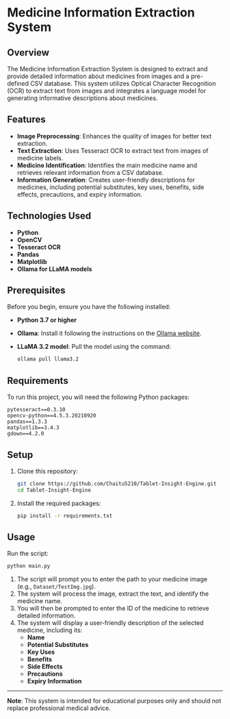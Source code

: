 
# Medicine Information Extraction System

## Overview

The Medicine Information Extraction System is designed to extract and provide detailed information about medicines from images and a pre-defined CSV database. This system utilizes Optical Character Recognition (OCR) to extract text from images and integrates a language model for generating informative descriptions about medicines.

## Features

- **Image Preprocessing**: Enhances the quality of images for better text extraction.
- **Text Extraction**: Uses Tesseract OCR to extract text from images of medicine labels.
- **Medicine Identification**: Identifies the main medicine name and retrieves relevant information from a CSV database.
- **Information Generation**: Creates user-friendly descriptions for medicines, including potential substitutes, key uses, benefits, side effects, precautions, and expiry information.

## Technologies Used

- **Python**
- **OpenCV**
- **Tesseract OCR**
- **Pandas**
- **Matplotlib**
- **Ollama for LLaMA models**

## Prerequisites

Before you begin, ensure you have the following installed:

- **Python 3.7 or higher**
- **Ollama**: Install it following the instructions on the [Ollama website](https://ollama.com/docs/getting-started).
- **LLaMA 3.2 model**: Pull the model using the command:

  ```bash
  ollama pull llama3.2
  ```

## Requirements

To run this project, you will need the following Python packages:

```plaintext
pytesseract==0.3.10
opencv-python==4.5.3.20210920
pandas==1.3.3
matplotlib==3.4.3
gdown==4.2.0
```

## Setup

1. Clone this repository:

   ```bash
   git clone https://github.com/Chaitu5210/Tablet-Insight-Engine.git
   cd Tablet-Insight-Engine
   ```

2. Install the required packages:

   ```bash
   pip install -r requirements.txt
   ```

## Usage

Run the script:

```bash
python main.py
```

1. The script will prompt you to enter the path to your medicine image (e.g., `Dataset/TestImg.jpg`).
2. The system will process the image, extract the text, and identify the medicine name.
3. You will then be prompted to enter the ID of the medicine to retrieve detailed information.
4. The system will display a user-friendly description of the selected medicine, including its:
   - **Name**
   - **Potential Substitutes**
   - **Key Uses**
   - **Benefits**
   - **Side Effects**
   - **Precautions**
   - **Expiry Information**

---

**Note**: This system is intended for educational purposes only and should not replace professional medical advice.

